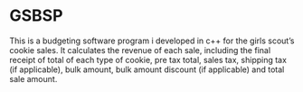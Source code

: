 # GSBSP
This is a budgeting software program i developed in c++ for the girls scout’s cookie sales. It calculates the revenue of each sale, including the final receipt of total of each type of cookie, pre tax total, sales tax, shipping tax (if applicable), bulk amount, bulk amount discount (if applicable) and total sale amount.
